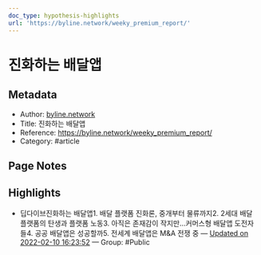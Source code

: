 ```yaml
---
doc_type: hypothesis-highlights
url: 'https://byline.network/weeky_premium_report/'
---
```


# 진화하는 배달앱

## Metadata
- Author: [byline.network]()
- Title: 진화하는 배달앱
- Reference: https://byline.network/weeky_premium_report/
- Category: #article

## Page Notes
## Highlights
- 딥다이브진화하는 배달앱1. 배달 플랫폼 진화론, 중개부터 물류까지2. 2세대 배달 플랫폼의 탄생과 플랫폼 노동3. 아직은 존재감이 작지만…커머스형 배달앱 도전자들4. 공공 배달앱은 성공할까5. 전세계 배달앱은 M&A 전쟁 중 — [Updated on 2022-02-10 16:23:52](https://hyp.is/ZgAzkopCEeyS1AdSR-uClQ/byline.network/weeky_premium_report/) — Group: #Public



